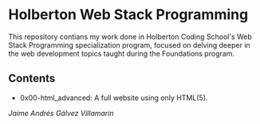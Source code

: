 # Holberton Web Stack Programming

This repository contians my work done in Holberton Coding School's Web Stack Programming specialization program, focused on delving deeper in the web development topics taught during the Foundations program.

## Contents
- 0x00-html_advanced: A full website using only HTML(5).

*Jaime Andrés Gálvez Villamarin*
